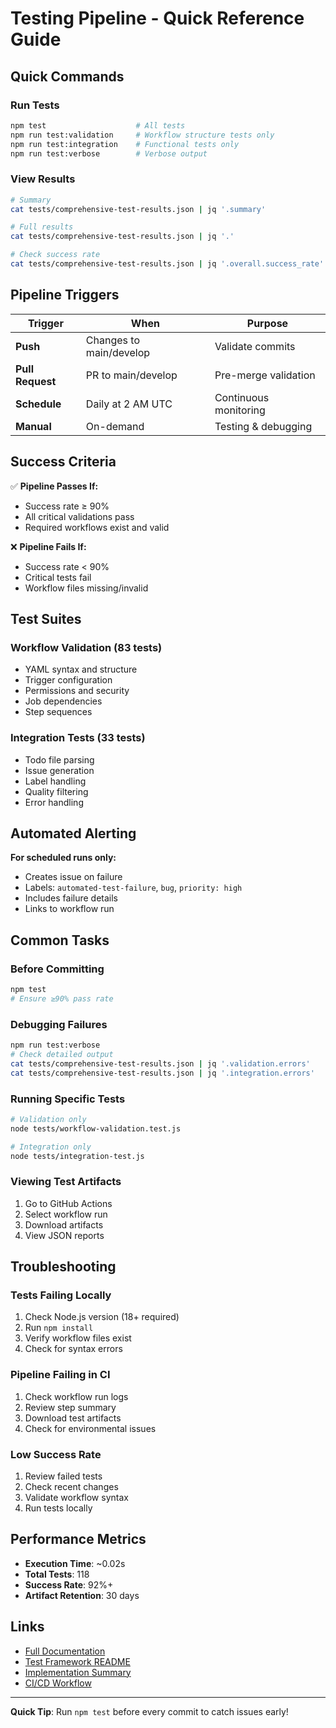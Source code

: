 # Testing Pipeline - Quick Reference Guide

## Quick Commands

### Run Tests
```bash
npm test                    # All tests
npm run test:validation     # Workflow structure tests only
npm run test:integration    # Functional tests only
npm run test:verbose        # Verbose output
```

### View Results
```bash
# Summary
cat tests/comprehensive-test-results.json | jq '.summary'

# Full results
cat tests/comprehensive-test-results.json | jq '.'

# Check success rate
cat tests/comprehensive-test-results.json | jq '.overall.success_rate'
```

## Pipeline Triggers

| Trigger | When | Purpose |
|---------|------|---------|
| **Push** | Changes to main/develop | Validate commits |
| **Pull Request** | PR to main/develop | Pre-merge validation |
| **Schedule** | Daily at 2 AM UTC | Continuous monitoring |
| **Manual** | On-demand | Testing & debugging |

## Success Criteria

✅ **Pipeline Passes If:**
- Success rate ≥ 90%
- All critical validations pass
- Required workflows exist and valid

❌ **Pipeline Fails If:**
- Success rate < 90%
- Critical tests fail
- Workflow files missing/invalid

## Test Suites

### Workflow Validation (83 tests)
- YAML syntax and structure
- Trigger configuration
- Permissions and security
- Job dependencies
- Step sequences

### Integration Tests (33 tests)
- Todo file parsing
- Issue generation
- Label handling
- Quality filtering
- Error handling

## Automated Alerting

**For scheduled runs only:**
- Creates issue on failure
- Labels: `automated-test-failure`, `bug`, `priority: high`
- Includes failure details
- Links to workflow run

## Common Tasks

### Before Committing
```bash
npm test
# Ensure ≥90% pass rate
```

### Debugging Failures
```bash
npm run test:verbose
# Check detailed output
cat tests/comprehensive-test-results.json | jq '.validation.errors'
cat tests/comprehensive-test-results.json | jq '.integration.errors'
```

### Running Specific Tests
```bash
# Validation only
node tests/workflow-validation.test.js

# Integration only  
node tests/integration-test.js
```

### Viewing Test Artifacts
1. Go to GitHub Actions
2. Select workflow run
3. Download artifacts
4. View JSON reports

## Troubleshooting

### Tests Failing Locally
1. Check Node.js version (18+ required)
2. Run `npm install`
3. Verify workflow files exist
4. Check for syntax errors

### Pipeline Failing in CI
1. Check workflow run logs
2. Review step summary
3. Download test artifacts
4. Check for environmental issues

### Low Success Rate
1. Review failed tests
2. Check recent changes
3. Validate workflow syntax
4. Run tests locally

## Performance Metrics

- **Execution Time**: ~0.02s
- **Total Tests**: 118
- **Success Rate**: 92%+
- **Artifact Retention**: 30 days

## Links

- [Full Documentation](AUTOMATED_TESTING_PIPELINE.md)
- [Test Framework README](../tests/README.md)
- [Implementation Summary](../tests/IMPLEMENTATION_SUMMARY.md)
- [CI/CD Workflow](../.github/workflows/test-workflows.yml)

---

**Quick Tip**: Run `npm test` before every commit to catch issues early!
